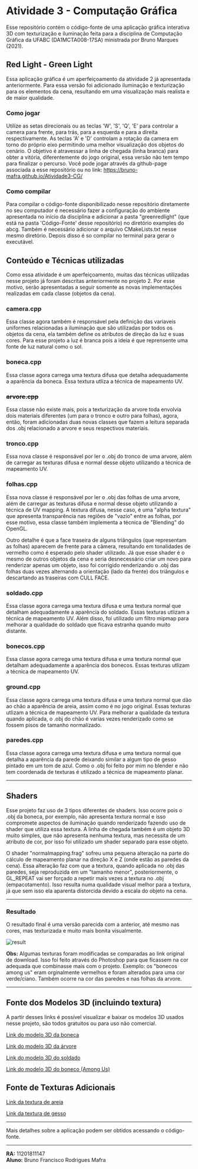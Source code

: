 # Atividade 3 - Computação Gráfica

Esse repositório contém o código-fonte de uma aplicação gráfica interativa 3D com texturização e iluminação feita para a disciplina de Computação Gráfica da UFABC (DA1MCTA008-17SA) ministrada por Bruno Marques (2021).

## Red Light - Green Light
Essa aplicação gráfica é um aperfeiçoamento da atividade 2 já apresentada anteriormente. Para essa versão foi adicionado iluminação e texturização para os elementos da cena, resultando em uma visualização mais realista e de maior qualidade.

### Como jogar
Utilize as setas direcionais ou as teclas 'W', 'S', 'Q', 'E' para controlar a camera para frente, para trás, para a esquerda e para a direita respectivamente. As teclas 'A' e 'D' controlam a rotação da camera em torno do próprio eixo permitindo uma melhor visualização dos objetos do cenário. O objetivo é atravessar a linha de chegada (linha branca) para obter a vitória, diferentemente do jogo original, essa versão não tem tempo para finalizar o percurso. Você pode jogar através da github-page associada a esse repositório ou no link: https://bruno-mafra.github.io/Atividade3-CG/

### Como compilar
Para compilar o código-fonte disponibilizado nesse repositório diretamente no seu computador é necessário fazer a configuração do ambiente apresentada no início da disciplina e adicionar a pasta "greenredlight" (que está na pasta 'Código-Fonte' desse repositório) no diretório examples do abcg. Também é necessário adicionar o arquivo CMakeLists.txt nesse mesmo diretório. Depois disso é so compilar no terminal para gerar o executável.

## Conteúdo e Técnicas utilizadas

Como essa atividade é um aperfeiçoamento, muitas das técnicas utilizadas nesse projeto já foram descritas anteriormente no projeto 2. Por esse motivo, serão apresentadas a seguir somente as novas implementações realizadas em cada classe (objetos da cena).

### camera.cpp
Essa classe agora também é responsável pela definição das variaveis uniformes relacionadas a iluminação que são utilizadas por todos os objetos da cena, ela também define os atributos de direção da luz e suas cores. Para esse projeto a luz é branca pois a ideia é que reprensente uma fonte de luz natural como o sol.

### boneca.cpp
Essa classe agora carrega uma textura difusa que detalha adequadamente a aparência da boneca. Essa textura utliza a técnica de mapeamento UV.

### <strike>arvore.cpp</strike> 
Essa classe não existe mais, pois a texturização da arvore toda envolvia dois materiais diferentes (um para o tronco e outro para folhas), agora, então, foram adicionadas duas novas classes que fazem a leitura separada dos .obj relacionado a arvore e seus respectivos materiais.

### tronco.cpp
Essa nova classe é responsável por ler o .obj do tronco de uma arvore, além de carregar as texturas difusa e normal desse objeto utilizando a técnica de mapeamento UV.

### folhas.cpp
Essa nova classe é responsável por ler o .obj das folhas de uma arvore, além de carregar as texturas difusa e normal desse objeto utilizando a técnica de UV mapping. A textura difusa, nesse caso, é uma "alpha textura" que apresenta transparência nas regiões de "vazio" entre as folhas, por esse motivo, essa classe também implementa a técnica de "Blending" do OpenGL.

Outro detalhe é que a face traseira de alguns triângulos (que representam as folhas) aparecem de frente para a câmera, resultando em tonalidades de vermelho como é esperado pelo shader utilizado. Já que esse shader é o mesmo de outros objetos da cena e seria desnecessário criar um novo para renderizar apenas um objeto, isso foi corrigido renderizando o .obj das folhas duas vezes alternando a orientação (lado da frente) dos triângulos e descartando as traseiras com CULL FACE. 

### soldado.cpp
Essa classe agora carrega uma textura difusa e uma textura normal que detalham adequadamente a aparência do soldado. Essas texturas utlizam a técnica de mapeamento UV. Além disso, foi utilizado um filtro mipmap para melhorar a qualidade do soldado que ficava estranha quando muito distante.

### bonecos.cpp
Essa classe agora carrega uma textura difusa e uma textura normal que detalham adequadamente a aparência dos bonecos. Essas texturas utlizam a técnica de mapeamento UV.

### ground.cpp
Essa classe agora carrega uma textura difusa e uma textura normal que dão ao chão a aparência de areia, assim como é no jogo original. Essas texturas utlizam a técnica de mapeamento UV. Para melhorar a qualidade da textura quando aplicada, o .obj do chão é varias vezes renderizado como se fossem pisos de tamanho normalizado.

### paredes.cpp
Essa classe agora carrega uma textura difusa e uma textura normal que detalha a aparência da parede deixando similar a algum tipo de gesso pintado em um tom de azul. Como o .obj foi feito por mim no blender e não tem coordenada de texturas é utilizado a técnica de mapeamento planar.

---

## Shaders
Esse projeto faz uso de 3 tipos diferentes de shaders. Isso ocorre pois o .obj da boneca, por exemplo, não apresenta textura normal e isso compromete aspectos de iluminação quando renderizado fazendo uso de shader que utiliza essa textura. A linha de chegada também é um objeto 3D muito simples, que não apresenta nenhuma textura, mas necessita de um atributo de cor, por isso foi utilizado um shader separado para esse objeto.

O shader "normalmapping.frag" sofreu uma pequena alteração na parte do cálculo de mapeamento planar na direção X e Z (onde estão as paredes da cena). Essa alteração faz com que a textura, quando aplicada no .obj das paredes, seja reproduzida em um "tamanho menor", posteriormente, o GL_REPEAT vai ser forçado a repetir mais vezes a textura no .obj (empacotamento). Isso resulta numa qualidade visual melhor para a textura, já que sem isso ela aparenta distorcida devido a escala do objeto na cena.

---

### Resultado
O resultado final é uma versão parecida com a anterior, até mesmo nas cores, mas texturizada e muito mais bonita visualmente.

![result](https://user-images.githubusercontent.com/74402232/145303708-2a0cef8c-3c34-4a95-bdf5-7683f0a8b5d9.png)


**Obs:** Algumas texturas foram modificadas se comparadas ao link original de download. Isso foi feito através do Photoshop para que ficassem na cor adequada que combinasse mais com o projeto. Exemplo: os "bonecos among us" eram orginalmente vermelhos e foram alterados para uma cor verde/ciano. Também ocorre na cor das paredes e nas folhas da arvore.

---
## Fonte dos Modelos 3D (incluindo textura)
A partir desses links é possível visualizar e baixar os modelos 3D usados nesse projeto, são todos gratuitos ou para uso não comercial.

[Link do modelo 3D da boneca](https://sketchfab.com/3d-models/squid-game-doll-ccfed977f35446a7914a3abc5e393182)

[Link do modelo 3D da árvore](https://sketchfab.com/3d-models/tree-a2a6237a270840e198cc7db1c47f1ef7)

[Link do modelo 3D do soldado](https://sketchfab.com/3d-models/squid-game-pinksoldier-8f6112f88ea743e8a468ac017bb2c0e2)

[Link do modelo 3D do boneco (Among Us)](https://sketchfab.com/3d-models/among-us-obj-5254d257fac74e28aa1455a368481279)

## Fonte de Texturas Adicionais 
[Link da textura de areia](https://sketchfab.com/3d-models/beach-sand-substance-5c08ab068a6c48ca9c07c2eb396ece2a)

[Link da textura de gesso](https://polyhaven.com/a/yellow_plaster)

---
Mais detalhes sobre a aplicação podem ser obtidos acessando o código-fonte.

---

**RA:** 11201811147                                                                                                                                                             
**Aluno:** Bruno Francisco Rodrigues Mafra            
